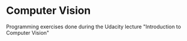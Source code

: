 # Computer Vision
Programming exercises done during the Udacity lecture "Introduction to Computer Vision" 
